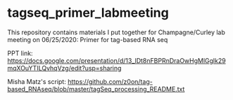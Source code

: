 # tagseq_primer_labmeeting
This repository contains materials I put together for Champagne/Curley lab meeting on 06/25/2020: Primer for tag-based RNA seq



PPT link: https://docs.google.com/presentation/d/13_lDt8nFBPRnDraOwHgMlGglk29mqXOuYTILQvhqVzg/edit?usp=sharing

Misha Matz's script: https://github.com/z0on/tag-based_RNAseq/blob/master/tagSeq_processing_README.txt
